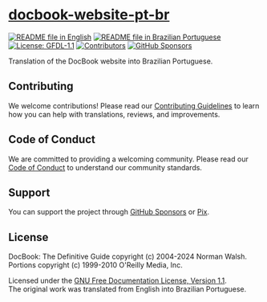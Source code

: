 # [docbook-website-pt-br][page]

[![README file in English][badge-readme-en]][readme-en]
[![README file in Brazilian Portuguese][badge-readme-pt-br]][readme-pt-br]
[![License: GFDL-1.1][badge-license]][license]
[![Contributors][badge-contributors]][contributors]
[![GitHub Sponsors][badge-github-sponsors]][github-sponsors]

Translation of the DocBook website into Brazilian Portuguese.

## Contributing

We welcome contributions!
Please read our [Contributing Guidelines][contributing] to learn how you can
help with translations, reviews, and improvements.

## Code of Conduct

We are committed to providing a welcoming community.
Please read our [Code of Conduct][code-of-conduct] to understand our community
standards.

## Support

You can support the project through [GitHub Sponsors][github-sponsors] or
[Pix][sponsor].

## License

DocBook: The Definitive Guide copyright (c) 2004-2024 Norman Walsh.<br>
Portions copyright (c) 1999-2010 O'Reilly Media, Inc.

Licensed under the [GNU Free Documentation License, Version 1.1][license].<br>
The original work was translated from English into Brazilian Portuguese.

[badge-contributors]: https://img.shields.io/github/contributors/docsdevbr/docbook-website-pt-br

[badge-github-sponsors]: https://img.shields.io/github/sponsors/docsdevbr

[badge-license]: https://img.shields.io/github/license/docsdevbr/docbook-website-pt-br

[badge-readme-en]: https://img.shields.io/badge/lang-en-blue

[badge-readme-pt-br]: https://img.shields.io/badge/lang-pt--br-blue

[code-of-conduct]: https://github.com/docsdevbr/.github/blob/main/CODE_OF_CONDUCT.EN.md

[contributing]: https://github.com/docsdevbr/.github/blob/main/CONTRIBUTING.EN.md

[contributors]: https://github.com/docsdevbr/docbook-website-pt-br/graphs/contributors

[github-sponsors]: https://github.com/sponsors/docsdevbr

[license]: https://tdg.docbook.org/tdg/5.2/gfdl

[page]: https://pt.docs.dev.br/p/docbook/

[readme-en]: README.EN.md

[readme-pt-br]: README.md

[sponsor]: https://pt.docs.dev.br/sponsor
